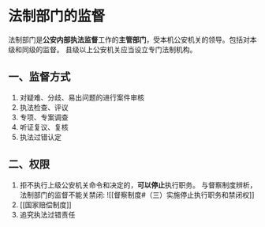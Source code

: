 # 法制部门的监督
法制部门是**公安内部执法监督**工作的**主管部门**，受本机公安机关的领导。包括对本级和同级的监督。
县级以上公安机关应当设立专门法制机构。
## 一、监督方式
1. 对疑难、分歧、易出问题的进行案件审核
2. 执法检查、评议
3. 专项、专案调查
4. 听证复议、复核
5. 执法过错认定
## 二、权限
1. 拒不执行上级公安机关命令和决定的，**可以停止**执行职务。
	与督察制度辨析，法制部门的监督不能关禁闭:
	![[督察制度#（三）实施停止执行职务和禁闭权]]
2. [[国家赔偿制度]]
3. 追究执法过错责任